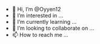 - 👋 Hi, I’m @Oyyen12
- 👀 I’m interested in ...
- 🌱 I’m currently learning ...
- 💞️ I’m looking to collaborate on ...
- 📫 How to reach me ...

<!---
Oyyen12/Oyyen12 is a ✨ special ✨ repository because its `README.md` (this file) appears on your GitHub profile.
You can click the Preview link to take a look at your changes.
---.

